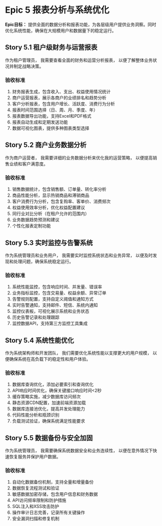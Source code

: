 # Epic 5 报表分析与系统优化

**Epic目标：** 提供全面的数据分析和报表功能，为各层级用户提供业务洞察。同时优化系统性能，确保在大规模用户和数据量下的稳定运行。

## Story 5.1 租户级财务与运营报表

作为租户管理员，
我需要查看全面的财务和运营分析报表，
以便了解整体业务状况并制定战略决策。

### 验收标准

1. 财务报表生成，包含收入、支出、权益使用情况统计
2. 商户运营报表，展示各商户的业绩排名和趋势分析
3. 客户分析报表，包含用户增长、活跃度、消费行为分析
4. 报表时间范围选择（日、周、月、季度、年）
5. 报表数据导出功能，支持Excel和PDF格式
6. 报表自动生成和定期发送功能
7. 数据可视化图表，提供多种图表类型选择

## Story 5.2 商户业务数据分析

作为商户运营者，
我需要详细的业务数据分析来优化我的运营策略，
以便提高销售业绩和客户满意度。

### 验收标准

1. 销售数据统计，包含销售额、订单量、转化率分析
2. 商品性能分析，显示热销商品和滞销商品
3. 客户消费行为分析，包含复购率、客单价、消费频次
4. 权益使用效率分析，优化权益配置建议
5. 同行业对比分析（在租户允许的范围内）
6. 业务数据趋势预测和建议
7. 个性化报表定制功能

## Story 5.3 实时监控与告警系统

作为系统管理员和业务用户，
我需要实时监控系统状态和业务异常，
以便及时发现和处理问题，确保系统稳定运行。

### 验收标准

1. 系统性能监控，包含响应时间、并发量、错误率
2. 业务指标监控，包含交易量、权益余额、异常订单
3. 告警规则配置，支持自定义阈值和通知方式
4. 实时告警通知，支持邮件、短信、系统内通知
5. 监控仪表板，可视化展示系统和业务状态
6. 历史告警记录和处理跟踪
7. 监控数据API，支持第三方监控工具集成

## Story 5.4 系统性能优化

作为系统架构师和开发团队，
我们需要优化系统性能以支撑更大的用户规模，
以便确保系统在高负载下的稳定性和用户体验。

### 验收标准

1. 数据库查询优化，添加必要索引和查询优化
2. API响应时间优化，确保关键接口响应时间<2秒
3. 缓存策略实施，减少数据库访问频次
4. 静态资源CDN配置，加速前端资源加载
5. 数据库连接池优化，提高并发处理能力
6. 代码性能分析和瓶颈识别
7. 负载测试验证，确保系统满足性能要求

## Story 5.5 数据备份与安全加固

作为系统管理员，
我需要确保系统数据安全和业务连续性，
以便在意外情况下快速恢复服务并保护用户数据。

### 验收标准

1. 自动化数据备份机制，支持全量和增量备份
2. 数据恢复流程测试和验证
3. 敏感数据加密存储，包含用户信息和财务数据
4. API访问频率限制和防护措施
5. SQL注入和XSS攻击防护
6. 操作审计日志完善，记录所有关键操作
7. 安全漏洞扫描和修复机制
